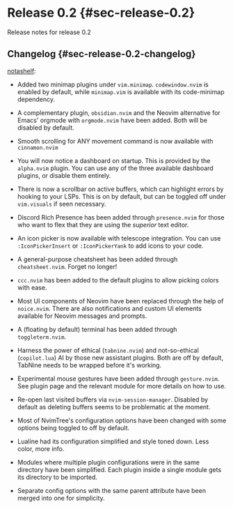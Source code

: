 # Release 0.2 {#sec-release-0.2}

Release notes for release 0.2

## Changelog {#sec-release-0.2-changelog}

[notashelf](https://github.com/notashelf):

- Added two minimap plugins under `vim.minimap`. `codewindow.nvim` is enabled by default, while `minimap.vim` is
  available with its code-minimap dependency.
- A complementary plugin, `obsidian.nvim` and the Neovim alternative for Emacs' orgmode with `orgmode.nvim` have been
  added. Both will be disabled by default.

- Smooth scrolling for ANY movement command is now available with `cinnamon.nvim`

- You will now notice a dashboard on startup. This is provided by the `alpha.nvim` plugin. You can use any of the
  three available dashboard plugins, or disable them entirely.

- There is now a scrollbar on active buffers, which can highlight errors by hooking to your LSPs. This is on by
  default, but can be toggled off under `vim.visuals` if seen necessary.

- Discord Rich Presence has been added through `presence.nvim` for those who want to flex that they are using
  the _superior_ text editor.

- An icon picker is now available with telescope integration. You can use `:IconPickerInsert` or `:IconPickerYank`
  to add icons to your code.

- A general-purpose cheatsheet has been added through `cheatsheet.nvim`. Forget no longer!

- `ccc.nvim` has been added to the default plugins to allow picking colors with ease.

- Most UI components of Neovim have been replaced through the help of `noice.nvim`. There are also notifications
  and custom UI elements available for Neovim messages and prompts.

- A (floating by default) terminal has been added through `toggleterm.nvim`.

- Harness the power of ethical (`tabnine.nvim`) and not-so-ethical (`copilot.lua`) AI by those new assistant plugins.
  Both are off by default, TabNine needs to be wrapped before it's working.

- Experimental mouse gestures have been added through `gesture.nvim`. See plugin page and the relevant module for
  more details on how to use.

- Re-open last visited buffers via `nvim-session-manager`. Disabled by default as deleting buffers seems to be
  problematic at the moment.

- Most of NvimTree's configuration options have been changed with some options being toggled to off by default.

- Lualine had its configuration simplified and style toned down. Less color, more info.

- Modules where multiple plugin configurations were in the same directory have been simplified. Each plugin inside
  a single module gets its directory to be imported.

- Separate config options with the same parent attribute have been merged into one for simplicity.
